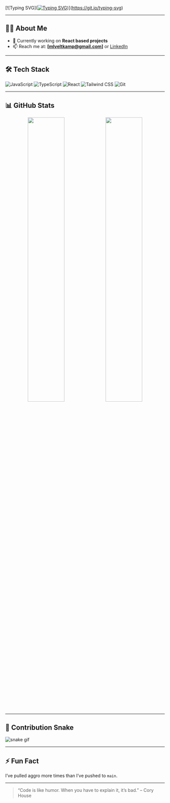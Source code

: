 <!-- Banner (optional: replace with your own SVG banner if you create one) -->
<!-- ![Banner](./banner.svg) -->

[![Typing SVG]([![Typing SVG](https://readme-typing-svg.herokuapp.com?font=Fira+Code&pause=1000&width=600&lines=Hey+there+I+am+Michael.+Frontend+Developer)](https://git.io/typing-svg))](https://git.io/typing-svg)

---

## 👨‍💻 About Me

- 🔭 Currently working on **React based projects**
- 📫 Reach me at: **[mlveltkamp@gmail.com]** or [LinkedIn](https://www.linkedin.com/in/michael-veltkamp-93087610b/)

---

## 🛠️ Tech Stack

![JavaScript](https://img.shields.io/badge/-JavaScript-F7DF1E?logo=javascript&logoColor=000)
![TypeScript](https://img.shields.io/badge/-TypeScript-3178C6?logo=typescript&logoColor=fff)
![React](https://img.shields.io/badge/-React-61DAFB?logo=react&logoColor=000)
![Tailwind CSS](https://img.shields.io/badge/-Tailwind-06B6D4?logo=tailwindcss&logoColor=fff)
![Git](https://img.shields.io/badge/-Git-F05032?logo=git&logoColor=fff)

---

## 📊 GitHub Stats

<div align="center">
  <img src="https://github-readme-stats.vercel.app/api?username=michaelveltkamp&show_icons=true&hide_border=true&theme=tokyonight" width="48%" />
  <img src="https://github-readme-stats.vercel.app/api/top-langs/?username=michaelveltkamp&layout=compact&hide_border=true&theme=tokyonight" width="48%" />
</div>

---

## 🐍 Contribution Snake

![snake gif](https://github.com/michaelveltkamp/michaelveltkamp/blob/output/github-contribution-grid-snake-dark.svg)

---

## ⚡ Fun Fact

I’ve pulled aggro more times than I’ve pushed to `main`.  

---

> “Code is like humor. When you have to explain it, it’s bad.” – Cory House
